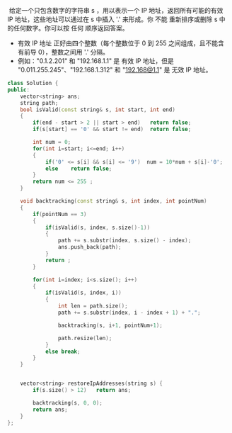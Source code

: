 ​	给定一个只包含数字的字符串 s ，用以表示一个 IP 地址，返回所有可能的有效 IP 地址，这些地址可以通过在 s 中插入 '.' 来形成。你 不能 重新排序或删除 s 中的任何数字。你可以按 任何 顺序返回答案。

* 有效 IP 地址 正好由四个整数（每个整数位于 0 到 255 之间组成，且不能含有前导 0），整数之间用 '.' 分隔。
* 例如："0.1.2.201" 和 "192.168.1.1" 是 有效 IP 地址，但是 "0.011.255.245"、"192.168.1.312" 和 "192.168@1.1" 是 无效 IP 地址。



```c++
class Solution {
public:
    vector<string> ans;
    string path;
    bool isValid(const string& s, int start, int end)
    {
        if(end - start > 2 || start > end)   return false;
        if(s[start] == '0' && start != end)  return false;

        int num = 0;
        for(int i=start; i<=end; i++)
        {
            if('0' <= s[i] && s[i] <= '9')  num = 10*num + s[i]-'0';
            else    return false;
        }
        return num <= 255 ;
    }

    void backtracking(const string& s, int index, int pointNum)
    {
        if(pointNum == 3)
        {
            if(isValid(s, index, s.size()-1))
            {
                path += s.substr(index, s.size() - index);
                ans.push_back(path);
            }
            return ;
        }

        for(int i=index; i<s.size(); i++)
        {
            if(isValid(s, index, i))
            {
                int len = path.size();
                path += s.substr(index, i - index + 1) + ".";

                backtracking(s, i+1, pointNum+1);

                path.resize(len);
            }
            else break;
        }
    }


    vector<string> restoreIpAddresses(string s) {
        if(s.size() > 12)   return ans;

        backtracking(s, 0, 0);
        return ans;
    }
};
```

